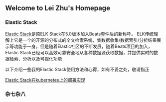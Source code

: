 ## Welcome to Lei Zhu's Homepage


### Elastic Stack
[Elastic Stack](https://www.elastic.co/products)是原ELK Stack在5.0版本加入Beats套件后的新称呼。
ELK传统理解上它是一个的开源的分布式的全文检索系统，集数据收集/数据索引/分析结果展示等功能于一身，但是随着Elastic社区的不断发展，随着Beats项目的加入，Elastic Stack已经可以高效可靠安全地从各种数据源获取数据，并提供实时的数据检索、分析以及可视化功能

以下介绍一些我的Elastic Stack使用方法和心得，如有不妥之处，敬请指正

[Elastic Stack在kubernetes上的部署实现](https://github.com/leizhu/leizhu.github.io/blob/master/Elastic%20Stack%E5%9C%A8kubernetes%E4%B8%8A%E7%9A%84%E9%83%A8%E7%BD%B2%E5%AE%9E%E7%8E%B0.md)



### 杂七杂八
